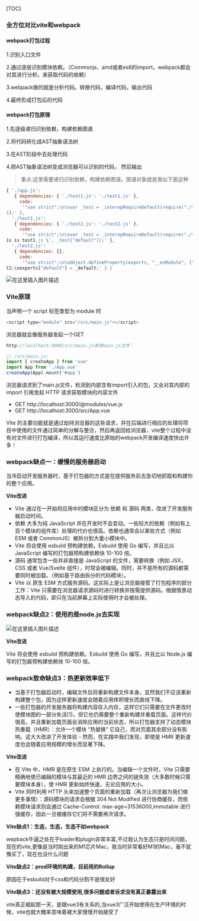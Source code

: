 [TOC]

### 全方位对比vite和webpack

#### webpack打包过程

1.识别入口文件

2.通过逐层识别模块依赖。（Commonjs、amd或者es6的import，webpack都会对其进行分析。来获取代码的依赖）

3.webpack做的就是分析代码。转换代码，编译代码，输出代码

4.最终形成打包后的代码

#### webpack打包原理

1.先逐级递归识别依赖，构建依赖图谱

2.将代码转化成AST抽象语法树

3.在AST阶段中去处理代码

4.把AST抽象语法树变成浏览器可以识别的代码， 然后输出

> 重点:这里需要递归识别依赖，构建依赖图谱。图谱对象就是类似下面这种

```javascript
{ './app.js':
   { dependencies: { './test1.js': './test1.js' },
     code:
      '"use strict";\n\nvar _test = _interopRequireDefault(require("./test1.js"));\n\nfunction _interopRequireDefault(obj) { return obj && obj.__esModule ? obj : { "default": obj }; }\n\nconsole.log(test
1);' },
  './test1.js':
   { dependencies: { './test2.js': './test2.js' },
     code:
      '"use strict";\n\nvar _test = _interopRequireDefault(require("./test2.js"));\n\nfunction _interopRequireDefault(obj) { return obj && obj.__esModule ? obj : { "default": obj }; }\n\nconsole.log(\'th
is is test1.js \', _test["default"]);' },
  './test2.js':
   { dependencies: {},
     code:
      '"use strict";\n\nObject.defineProperty(exports, "__esModule", {\n  value: true\n});\nexports["default"] = void 0;\n\nfunction test2() {\n  console.log(\'this is test2 \');\n}\n\nvar _default = tes
t2;\nexports["default"] = _default;' } } 
```

![在这里插入图片描述](https://p3-juejin.byteimg.com/tos-cn-i-k3u1fbpfcp/e0aaa929ca9f4954ae0ce0fbc30cbaef~tplv-k3u1fbpfcp-zoom-1.image)



### Vite原理

当声明一个 script 标签类型为 module 时

```javascript
<script type="module" src="/src/main.js"></script>
```

浏览器就会像服务器发起一个GET

```javascript
http://localhost:3000/src/main.js请求main.js文件：

// /src/main.js:
import { createApp } from 'vue'
import App from './App.vue'
createApp(App).mount('#app')
```

浏览器请求到了main.js文件，检测到内部含有import引入的包，又会对其内部的 import 引用发起 HTTP 请求获取模块的内容文件

- GET http://localhost:3000/@modules/vue.js
- GET http://localhost:3000/src/App.vue

Vite 的主要功能就是通过劫持浏览器的这些请求，并在后端进行相应的处理将项目中使用的文件通过简单的分解与整合，然后再返回给浏览器，vite整个过程中没有对文件进行打包编译，所以其运行速度比原始的webpack开发编译速度快出许多！



### **webpack缺点一：缓慢的服务器启动**

当冷启动开发服务器时，基于打包器的方式是在提供服务前去急切地抓取和构建你的整个应用。

**Vite改进**

- Vite 通过在一开始将应用中的模块区分为 依赖 和 源码 两类，改进了开发服务器启动时间。
- 依赖 大多为纯 JavaScript 并在开发时不会变动。一些较大的依赖（例如有上百个模块的组件库）处理的代价也很高。依赖也通常会以某些方式（例如 ESM 或者 CommonJS）被拆分到大量小模块中。
- Vite 将会使用 esbuild 预构建依赖。Esbuild 使用 Go 编写，并且比以 JavaScript 编写的打包器预构建依赖快 10-100 倍。
- 源码 通常包含一些并非直接是 JavaScript 的文件，需要转换（例如 JSX，CSS 或者 Vue/Svelte 组件），时常会被编辑。同时，并不是所有的源码都需要同时被加载。（例如基于路由拆分的代码模块）。
- Vite 以 原生 ESM 方式服务源码。这实际上是让浏览器接管了打包程序的部分工作：Vite 只需要在浏览器请求源码时进行转换并按需提供源码。根据情景动态导入的代码，即只在当前屏幕上实际使用时才会被处理。



### **webpack缺点2：使用的是node.js去实现**

![在这里插入图片描述](https://p3-juejin.byteimg.com/tos-cn-i-k3u1fbpfcp/59084e54a8ff40ab819563ef760c5ae7~tplv-k3u1fbpfcp-zoom-1.image) 

**Vite改进**

Vite 将会使用 esbuild 预构建依赖。Esbuild 使用 Go 编写，并且比以 Node.js 编写的打包器预构建依赖快 10-100 倍。



### **webpack致命缺点3：热更新效率低下**

- 当基于打包器启动时，编辑文件后将重新构建文件本身。显然我们不应该重新构建整个包，因为这样更新速度会随着应用体积增长而直线下降。
- 一些打包器的开发服务器将构建内容存入内存，这样它们只需要在文件更改时使模块图的一部分失活[1]，但它也仍需要整个重新构建并重载页面。这样代价很高，并且重新加载页面会消除应用的当前状态，所以打包器支持了动态模块热重载（HMR）：允许一个模块 “热替换” 它自己，而对页面其余部分没有影响。这大大改进了开发体验 - 然而，在实践中我们发现，即使是 HMR 更新速度也会随着应用规模的增长而显著下降。

**Vite改进**

- 在 Vite 中，HMR 是在原生 ESM 上执行的。当编辑一个文件时，Vite 只需要精确地使已编辑的模块与其最近的 HMR 边界之间的链失效（大多数时候只需要模块本身），使 HMR 更新始终快速，无论应用的大小。
- Vite 同时利用 HTTP 头来加速整个页面的重新加载（再次让浏览器为我们做更多事情）：源码模块的请求会根据 304 Not Modified 进行协商缓存，而依赖模块请求则会通过 Cache-Control: max-age=31536000,immutable 进行强缓存，因此一旦被缓存它们将不需要再次请求。



**Vite缺点1：生态，生态，生态不如webpack**

wepback牛逼之处在于loader和plugin非常丰富,不过我认为生态只是时间问题，现在的vite,更像是当时刚出来的M1芯片Mac，我当时非常看好M1的Mac，毫不犹豫买了，现在也没什么问题



**Vite缺点2：prod环境的构建，目前用的Rollup**

原因在于esbuild对于css和代码分割不是很友好



**Vite缺点3：还没有被大规模使用,很多问题或者诉求没有真正暴露出来**

vite真正崛起那一天，是跟vue3有关系的,当vue3广泛开始使用在生产环境的时候，vite也就大概率意味着被大家慢慢开始接受了

